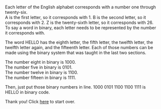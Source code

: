 Each letter of the English alphabet corresponds with a number one through twenty-six.  
A is the first letter, so it corresponds with 1. 
B is the second letter, so it corresponds with 2. 
Z is the twenty-sixth letter, so it corresponds with 26. 
To say a word in binary, each letter needs to be represented by the number it corresponds with. 

The word HELLO has the eighth letter, the fifth letter, the twelfth letter, the twelfth letter again, and the fifteenth letter. Each of those numbers can be made using the binary system that was taught in the last two sections.  

The number eight in binary is 1000.  
The number five in binary is 0101.  
The number twelve in binary is 1100.  
The number fifteen in binary is 1111.  

Then, just put those binary numbers in line.
1000 0101 1100 1100 1111 is HELLO in binary code.  

Thank you!
Click [here](README.md) to start over.

